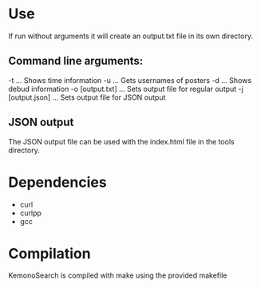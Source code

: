 # Use
If run without arguments it will create an output.txt file in its own directory.

## Command line arguments:

-t ... Shows time information
-u ... Gets usernames of posters
-d ... Shows debud information
-o [output.txt] ... Sets output file for regular output
-j [output.json] ... Sets output file for JSON output

## JSON output

The JSON output file can be used with the index.html file in the tools directory.

# Dependencies

- curl
- curlpp
- gcc

# Compilation

KemonoSearch is compiled with make using the provided makefile

